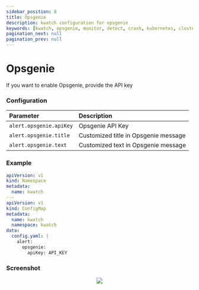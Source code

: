 ```yaml
---
sidebar_position: 8
title: Opsgenie
description: kwatch configuration for opsgenie
keywords: [kwatch, opsgenie, monitor, detect, crash, kubernetes, cluster]
pagination_next: null
pagination_prev: null
---
```


# Opsgenie

If you want to enable Opsgenie, provide the API key

### Configuration

| Parameter                             | Description                             |
|:--------------------------------------|:--------------------------------------- |
| `alert.opsgenie.apiKey`               | Opsgenie API Key                        |
| `alert.opsgenie.title`                | Customized title in Opsgenie message    |
| `alert.opsgenie.text`                 | Customized text in Opsgenie message     |

### Example


```yaml
apiVersion: v1
kind: Namespace
metadata:
  name: kwatch
---
apiVersion: v1
kind: ConfigMap
metadata:
  name: kwatch
  namespace: kwatch
data:
  config.yaml: |
    alert:
      opsgenie:
        apiKey: API_KEY
```

### Screenshot

<p align="center">
    <img src="./../../img/opsgenie.png" max-height="700px" />
</p>